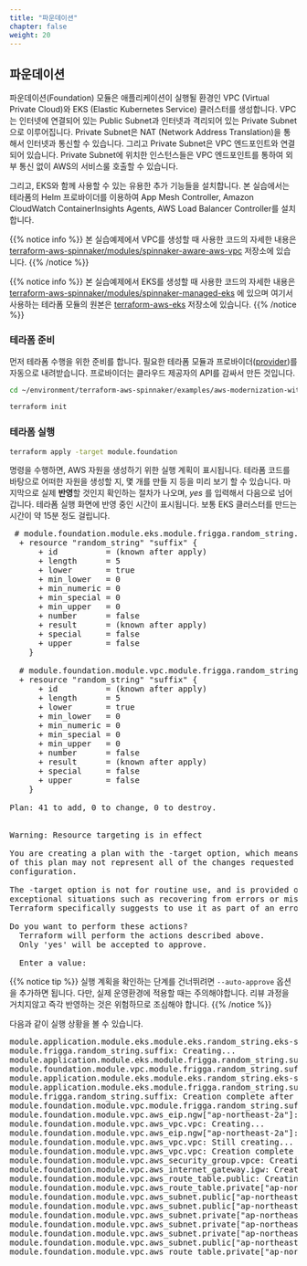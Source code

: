 ```yaml
---
title: "파운데이션"
chapter: false
weight: 20
---
```


## 파운데이션
파운데이션(Foundation) 모듈은 애플리케이션이 실행될 환경인 VPC (Virtual Private Cloud)와 EKS (Elastic Kubernetes Service) 클러스터를 생성합니다. VPC는 인터넷에 연결되어 있는 Public Subnet과 인터넷과 격리되어 있는 Private Subnet으로 이루어집니다. Private Subnet은 NAT (Network Address Translation)을 통해서 인터넷과 통신할 수 있습니다. 그리고 Private Subnet은 VPC 엔드포인트와 연결되어 있습니다. Private Subnet에 위치한 인스턴스들은 VPC 엔드포인트를 통하여 외부 통신 없이 AWS의 서비스룰 호출할 수 있습니다.

그리고, EKS와 함께 사용할 수 있는 유용한 추가 기능들을 설치합니다. 본 실습에서는 테라폼의 Helm 프로바이더를 이용하여 App Mesh Controller, Amazon CloudWatch ContainerInsights Agents, AWS Load Balancer Controller를 설치합니다.

{{% notice info %}}
본 실습예제에서 VPC를 생성할 때 사용한 코드의 자세한 내용은 [terraform-aws-spinnaker/modules/spinnaker-aware-aws-vpc](https://github.com/Young-ook/terraform-aws-spinnaker/tree/main/modules/spinnaker-aware-aws-vpc) 저장소에 있습니다.
{{% /notice %}}

{{% notice info %}}
본 실습예제에서 EKS를 생성할 때 사용한 코드의 자세한 내용은 [terraform-aws-spinnaker/modules/spinnaker-managed-eks](https://github.com/Young-ook/terraform-aws-spinnaker/tree/main/modules/spinnaker-managed-eks) 에 있으며 여기서 사용하는 테라폼 모듈의 원본은 [terraform-aws-eks](https://github.com/Young-ook/terraform-aws-eks) 저장소에 있습니다.
{{% /notice %}}

### 테라폼 준비
먼저 테라폼 수행을 위한 준비를 합니다. 필요한 테라폼 모듈과 프로바이더([provider](https://registry.terraform.io/browse/providers))를 자동으로 내려받습니다. 프로바이더는 클라우드 제공자의 API를 감싸서 만든 것입니다.

```sh
cd ~/environment/terraform-aws-spinnaker/examples/aws-modernization-with-spinnaker/
```
```sh
terraform init
```

### 테라폼 실행
```sh
terraform apply -target module.foundation
```

명령을 수행하면, AWS 자원을 생성하기 위한 실행 계획이 표시됩니다. 테라폼 코드를 바탕으로 어떠한 자원을 생성할 지, 몇 개를 만들 지 등을 미리 보기 할 수 있습니다. 마지막으로 실제 **반영**할 것인지 확인하는 절차가 나오며, *yes* 를 입력해서 다음으로 넘어갑니다. 테라폼 실행 화면에 반영 중인 시간이 표시됩니다. 보통 EKS 클러스터를 만드는 시간이 약 15분 정도 걸립니다.
<pre>
 # module.foundation.module.eks.module.frigga.random_string.suffix will be created
  + resource "random_string" "suffix" {
      + id          = (known after apply)
      + length      = 5
      + lower       = true
      + min_lower   = 0
      + min_numeric = 0
      + min_special = 0
      + min_upper   = 0
      + number      = false
      + result      = (known after apply)
      + special     = false
      + upper       = false
    }

  # module.foundation.module.vpc.module.frigga.random_string.suffix will be created
  + resource "random_string" "suffix" {
      + id          = (known after apply)
      + length      = 5
      + lower       = true
      + min_lower   = 0
      + min_numeric = 0
      + min_special = 0
      + min_upper   = 0
      + number      = false
      + result      = (known after apply)
      + special     = false
      + upper       = false
    }

Plan: 41 to add, 0 to change, 0 to destroy.


Warning: Resource targeting is in effect

You are creating a plan with the -target option, which means that the result
of this plan may not represent all of the changes requested by the current
configuration.

The -target option is not for routine use, and is provided only for
exceptional situations such as recovering from errors or mistakes, or when
Terraform specifically suggests to use it as part of an error message.

Do you want to perform these actions?
  Terraform will perform the actions described above.
  Only 'yes' will be accepted to approve.

  Enter a value:
</pre>

{{% notice tip %}}
실행 계획을 확인하는 단계를 건너뛰려면 `--auto-approve` 옵션을 추가하면 됩니다. 다만, 실제 운영환경에 적용할 때는 주의해야합니다. 리뷰 과정을 거치지않고 즉각 반영하는 것은 위험하므로 조심해야 합니다.
{{% /notice %}}

다음과 같이 실행 상황을 볼 수 있습니다.
<pre>
module.application.module.eks.module.eks.random_string.eks-suffix: Creating...
module.frigga.random_string.suffix: Creating...
module.application.module.eks.module.frigga.random_string.suffix: Creating...
module.foundation.module.vpc.module.frigga.random_string.suffix: Creating...
module.application.module.eks.module.eks.random_string.eks-suffix: Creation complete after 0s [id=brainidgllor]
module.application.module.eks.module.frigga.random_string.suffix: Creation complete after 0s [id=ruqym]
module.frigga.random_string.suffix: Creation complete after 0s [id=xrymv]
module.foundation.module.vpc.module.frigga.random_string.suffix: Creation complete after 0s [id=sorpe]
module.foundation.module.vpc.aws_eip.ngw["ap-northeast-2a"]: Creating...
module.foundation.module.vpc.aws_vpc.vpc: Creating...
module.foundation.module.vpc.aws_eip.ngw["ap-northeast-2a"]: Creation complete after 0s [id=eipalloc-06ec7daac6ed04a59]
module.foundation.module.vpc.aws_vpc.vpc: Still creating... [10s elapsed]
module.foundation.module.vpc.aws_vpc.vpc: Creation complete after 11s [id=vpc-00dd9e53cfe115b5a]
module.foundation.module.vpc.aws_security_group.vpce: Creating...
module.foundation.module.vpc.aws_internet_gateway.igw: Creating...
module.foundation.module.vpc.aws_route_table.public: Creating...
module.foundation.module.vpc.aws_route_table.private["ap-northeast-2a"]: Creating...
module.foundation.module.vpc.aws_subnet.public["ap-northeast-2c"]: Creating...
module.foundation.module.vpc.aws_subnet.public["ap-northeast-2b"]: Creating...
module.foundation.module.vpc.aws_subnet.private["ap-northeast-2a"]: Creating...
module.foundation.module.vpc.aws_subnet.private["ap-northeast-2c"]: Creating...
module.foundation.module.vpc.aws_subnet.private["ap-northeast-2b"]: Creating...
module.foundation.module.vpc.aws_subnet.public["ap-northeast-2a"]: Creating...
module.foundation.module.vpc.aws_route_table.private["ap-northeast-2a"]: Creation complete after 0s
</pre>
